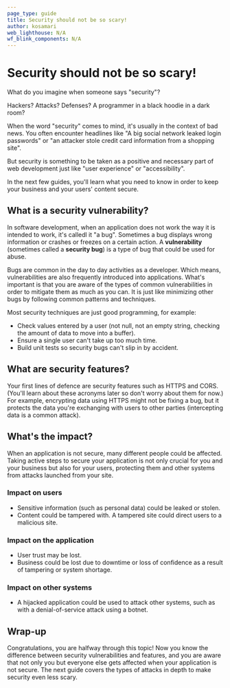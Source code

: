 ```yaml
---
page_type: guide
title: Security should not be so scary!
author: kosamari
web_lighthouse: N/A
wf_blink_components: N/A
---
```


# Security should not be so scary!

What do you imagine when someone says "security"? 

Hackers? Attacks? Defenses? A programmer in a black hoodie in a dark room? 

When the word "security" comes to mind, it's usually in the context of bad news.
You often encounter headlines like "A big social network leaked login passwords"
or "an attacker stole credit card information from a shopping site".

But security is something to be taken as a positive and necessary part of web
development just like "user experience" or "accessibility".

In the next few guides, you'll learn what you need to know in order to keep your
business and your users' content secure.

## What is a security vulnerability?

In software development, when an application does not work the way it is
intended to work, it's calledl it "a bug". Sometimes a bug displays wrong
information or crashes or freezes on a certain action. A **vulnerability**
(sometimes called a **security bug**) is a type of bug that could be used for
abuse. 

Bugs are common in the day to day activities as a developer. Which means,
vulnerabilities are also frequently introduced into applications. What's
important is that you are aware of the types of common vulnerabilities in order
to mitigate them as much as you can. It is just like minimizing other bugs by
following common patterns and techniques.

Most security techniques are just good programming, for example:   
- Check values entered by a user (not null, not an empty string, checking the
amount of data to move into a buffer).  
- Ensure a single user can't take up too much time.  
- Build unit tests so security bugs can't slip in by accident.

## What are security features?

Your first lines of defence are security features such as HTTPS and CORS.
(You'll learn about these acronyms later so don't worry about them for now.) 
For example, encrypting data using HTTPS might not be fixing a bug, but it
protects the data you're exchanging with users to other parties (intercepting
data is a common attack). 

## What's the impact?

When an application is not secure, many different people could be affected.
Taking active steps to secure your application is not only crucial for you and
your business but also for your users, protecting them and other systems from
attacks launched from your site.

### Impact on users

- Sensitive information (such as personal data) could be leaked or stolen.
- Content could be tampered with. A tampered site could direct users to a malicious
  site.

### Impact on the application

- User trust may be lost.
- Business could be lost due to downtime or loss of confidence as a result of tampering
  or system shortage.

### Impact on other systems

- A hijacked application could be used to attack other systems, such as with a
  denial-of-service attack using a botnet.

## Wrap-up

Congratulations, you are halfway through this topic! Now you know the difference
between security vulnerabilities and features, and you are aware that not only
you but everyone else gets affected when your application is not secure. The
next guide covers the types of attacks in depth to make security even less
scary.

